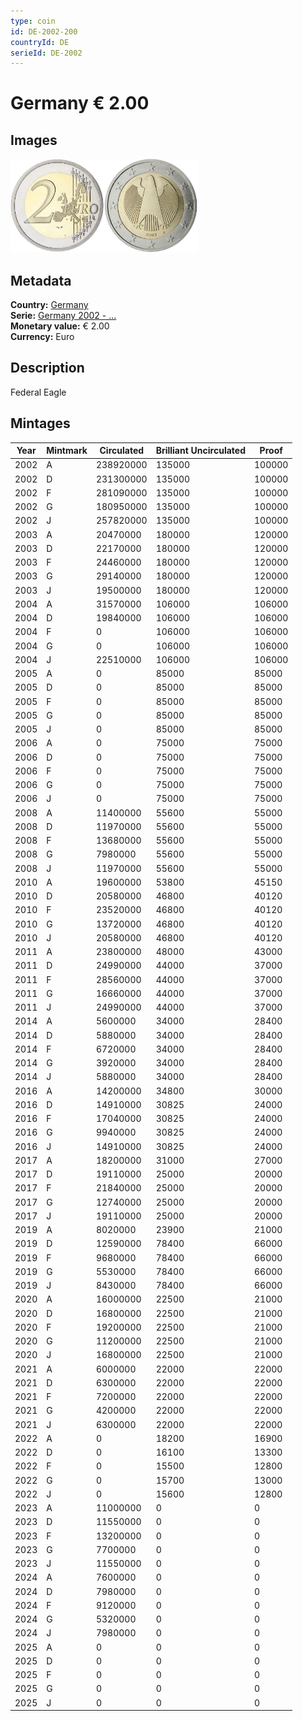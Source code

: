```yaml
---
type: coin
id: DE-2002-200
countryId: DE
serieId: DE-2002
---
```


# Germany € 2.00

## Images

<img src="../../../Images/common-2002-200.webp" height="150" alt="Front image"><img src="Images/germany-2002-200.webp" height="150" alt="Back image">

## Metadata

**Country:** [Germany](../index.md)\
**Serie:** [Germany 2002 - ...](index.md)\
**Monetary value:** € 2.00\
**Currency:** Euro

## Description

Federal Eagle

## Mintages

| Year | Mintmark | Circulated | Brilliant Uncirculated | Proof  |
| ---- | -------- | ---------- | ---------------------- | ------ |
| 2002 | A        | 238920000  | 135000                 | 100000 |
| 2002 | D        | 231300000  | 135000                 | 100000 |
| 2002 | F        | 281090000  | 135000                 | 100000 |
| 2002 | G        | 180950000  | 135000                 | 100000 |
| 2002 | J        | 257820000  | 135000                 | 100000 |
| 2003 | A        | 20470000   | 180000                 | 120000 |
| 2003 | D        | 22170000   | 180000                 | 120000 |
| 2003 | F        | 24460000   | 180000                 | 120000 |
| 2003 | G        | 29140000   | 180000                 | 120000 |
| 2003 | J        | 19500000   | 180000                 | 120000 |
| 2004 | A        | 31570000   | 106000                 | 106000 |
| 2004 | D        | 19840000   | 106000                 | 106000 |
| 2004 | F        | 0          | 106000                 | 106000 |
| 2004 | G        | 0          | 106000                 | 106000 |
| 2004 | J        | 22510000   | 106000                 | 106000 |
| 2005 | A        | 0          | 85000                  | 85000  |
| 2005 | D        | 0          | 85000                  | 85000  |
| 2005 | F        | 0          | 85000                  | 85000  |
| 2005 | G        | 0          | 85000                  | 85000  |
| 2005 | J        | 0          | 85000                  | 85000  |
| 2006 | A        | 0          | 75000                  | 75000  |
| 2006 | D        | 0          | 75000                  | 75000  |
| 2006 | F        | 0          | 75000                  | 75000  |
| 2006 | G        | 0          | 75000                  | 75000  |
| 2006 | J        | 0          | 75000                  | 75000  |
| 2008 | A        | 11400000   | 55600                  | 55000  |
| 2008 | D        | 11970000   | 55600                  | 55000  |
| 2008 | F        | 13680000   | 55600                  | 55000  |
| 2008 | G        | 7980000    | 55600                  | 55000  |
| 2008 | J        | 11970000   | 55600                  | 55000  |
| 2010 | A        | 19600000   | 53800                  | 45150  |
| 2010 | D        | 20580000   | 46800                  | 40120  |
| 2010 | F        | 23520000   | 46800                  | 40120  |
| 2010 | G        | 13720000   | 46800                  | 40120  |
| 2010 | J        | 20580000   | 46800                  | 40120  |
| 2011 | A        | 23800000   | 48000                  | 43000  |
| 2011 | D        | 24990000   | 44000                  | 37000  |
| 2011 | F        | 28560000   | 44000                  | 37000  |
| 2011 | G        | 16660000   | 44000                  | 37000  |
| 2011 | J        | 24990000   | 44000                  | 37000  |
| 2014 | A        | 5600000    | 34000                  | 28400  |
| 2014 | D        | 5880000    | 34000                  | 28400  |
| 2014 | F        | 6720000    | 34000                  | 28400  |
| 2014 | G        | 3920000    | 34000                  | 28400  |
| 2014 | J        | 5880000    | 34000                  | 28400  |
| 2016 | A        | 14200000   | 34800                  | 30000  |
| 2016 | D        | 14910000   | 30825                  | 24000  |
| 2016 | F        | 17040000   | 30825                  | 24000  |
| 2016 | G        | 9940000    | 30825                  | 24000  |
| 2016 | J        | 14910000   | 30825                  | 24000  |
| 2017 | A        | 18200000   | 31000                  | 27000  |
| 2017 | D        | 19110000   | 25000                  | 20000  |
| 2017 | F        | 21840000   | 25000                  | 20000  |
| 2017 | G        | 12740000   | 25000                  | 20000  |
| 2017 | J        | 19110000   | 25000                  | 20000  |
| 2019 | A        | 8020000    | 23900                  | 21000  |
| 2019 | D        | 12590000   | 78400                  | 66000  |
| 2019 | F        | 9680000    | 78400                  | 66000  |
| 2019 | G        | 5530000    | 78400                  | 66000  |
| 2019 | J        | 8430000    | 78400                  | 66000  |
| 2020 | A        | 16000000   | 22500                  | 21000  |
| 2020 | D        | 16800000   | 22500                  | 21000  |
| 2020 | F        | 19200000   | 22500                  | 21000  |
| 2020 | G        | 11200000   | 22500                  | 21000  |
| 2020 | J        | 16800000   | 22500                  | 21000  |
| 2021 | A        | 6000000    | 22000                  | 22000  |
| 2021 | D        | 6300000    | 22000                  | 22000  |
| 2021 | F        | 7200000    | 22000                  | 22000  |
| 2021 | G        | 4200000    | 22000                  | 22000  |
| 2021 | J        | 6300000    | 22000                  | 22000  |
| 2022 | A        | 0          | 18200                  | 16900  |
| 2022 | D        | 0          | 16100                  | 13300  |
| 2022 | F        | 0          | 15500                  | 12800  |
| 2022 | G        | 0          | 15700                  | 13000  |
| 2022 | J        | 0          | 15600                  | 12800  |
| 2023 | A        | 11000000   | 0                      | 0      |
| 2023 | D        | 11550000   | 0                      | 0      |
| 2023 | F        | 13200000   | 0                      | 0      |
| 2023 | G        | 7700000    | 0                      | 0      |
| 2023 | J        | 11550000   | 0                      | 0      |
| 2024 | A        | 7600000    | 0                      | 0      |
| 2024 | D        | 7980000    | 0                      | 0      |
| 2024 | F        | 9120000    | 0                      | 0      |
| 2024 | G        | 5320000    | 0                      | 0      |
| 2024 | J        | 7980000    | 0                      | 0      |
| 2025 | A        | 0          | 0                      | 0      |
| 2025 | D        | 0          | 0                      | 0      |
| 2025 | F        | 0          | 0                      | 0      |
| 2025 | G        | 0          | 0                      | 0      |
| 2025 | J        | 0          | 0                      | 0      |
